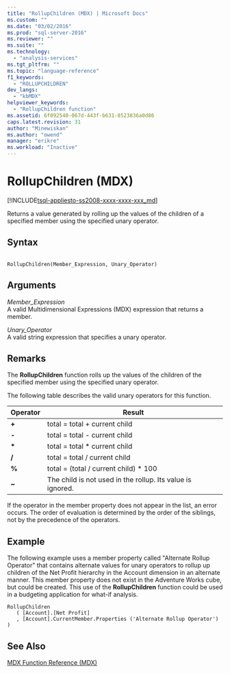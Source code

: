 ```yaml
---
title: "RollupChildren (MDX) | Microsoft Docs"
ms.custom: ""
ms.date: "03/02/2016"
ms.prod: "sql-server-2016"
ms.reviewer: ""
ms.suite: ""
ms.technology: 
  - "analysis-services"
ms.tgt_pltfrm: ""
ms.topic: "language-reference"
f1_keywords: 
  - "ROLLUPCHILDREN"
dev_langs: 
  - "kbMDX"
helpviewer_keywords: 
  - "RollupChildren function"
ms.assetid: 6f092540-067d-443f-b631-8523836a0d86
caps.latest.revision: 31
author: "Minewiskan"
ms.author: "owend"
manager: "erikre"
ms.workload: "Inactive"
---
```

# RollupChildren (MDX)
[!INCLUDE[tsql-appliesto-ss2008-xxxx-xxxx-xxx_md](../includes/tsql-appliesto-ss2008-xxxx-xxxx-xxx-md.md)]

  Returns a value generated by rolling up the values of the children of a specified member using the specified unary operator.  
  
## Syntax  
  
```  
  
RollupChildren(Member_Expression, Unary_Operator)   
```  
  
## Arguments  
 *Member_Expression*  
 A valid Multidimensional Expressions (MDX) expression that returns a member.  
  
 *Unary_Operator*  
 A valid string expression that specifies a unary operator.  
  
## Remarks  
 The **RollupChildren** function rolls up the values of the children of the specified member using the specified unary operator.  
  
 The following table describes the valid unary operators for this function.  
  
|Operator|Result|  
|--------------|------------|  
|**+**|total = total + current child|  
|**-**|total = total - current child|  
|**\***|total = total * current child|  
|**/**|total = total / current child|  
|**%**|total = (total / current child) * 100|  
|**~**|The child is not used in the rollup. Its value is ignored.|  
  
 If the operator in the member property does not appear in the list, an error occurs. The order of evaluation is determined by the order of the siblings, not by the precedence of the operators.  
  
## Example  
 The following example uses a member property called "Alternate Rollup Operator" that contains alternate values for unary operators to rollup up children of the Net Profit hierarchy in the Account dimension in an alternate manner. This member property does not exist in the Adventure Works cube, but could be created. This use of the **RollupChildren** function could be used in a budgeting application for what-if analysis.  
  
```  
RollupChildren  
   ( [Account].[Net Profit]  
   , [Account].CurrentMember.Properties ('Alternate Rollup Operator') )  
```  
  
## See Also  
 [MDX Function Reference &#40;MDX&#41;](../mdx/mdx-function-reference-mdx.md)  
  
  
